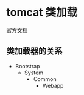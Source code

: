 # tomcat 类加载

[官方文档](https://tomcat.apache.org/tomcat-8.5-doc/class-loader-howto.html)

## 类加载器的关系

* Bootstrap
  * System
    * Common
      * Webapp